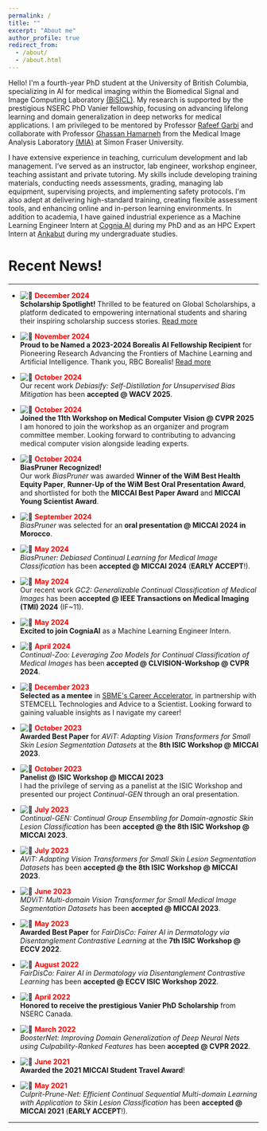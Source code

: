 ```yaml
---
permalink: /
title: ""
excerpt: "About me"
author_profile: true
redirect_from: 
  - /about/
  - /about.html
---
```


Hello! I'm a fourth-year PhD student at the University of British Columbia, specializing in AI for medical imaging within the Biomedical Signal and Image Computing Laboratory [(BiSICL)](https://bisicl.ece.ubc.ca/). My research is supported by the prestigious NSERC PhD Vanier fellowship, focusing on advancing lifelong learning and domain generalization in deep networks for medical applications. I am privileged to be mentored by Professor [Rafeef Garbi](https://scholar.google.com/citations?hl=en&user=Mwscz1IAAAAJ&view_op=list_works&sortby=pubdate) and collaborate with Professor [Ghassan Hamarneh](https://scholar.google.com/citations?hl=en&user=61DdlkAAAAAJ&view_op=list_works&sortby=pubdate) from the Medical Image Analysis Laboratory [(MIA)](https://www.medicalimageanalysis.com/) at Simon Fraser University.

I have extensive experience in teaching, curriculum development and lab management. I’ve served as an instructor, lab engineer, workshop engineer, teaching assistant and private tutoring. My skills include developing training materials, conducting needs assessments, grading, managing lab equipment, supervising projects, and implementing safety protocols. I'm also adept at delivering high-standard training, creating flexible assessment tools, and enhancing online and in-person learning environments. In addition to academia, I have gained industrial experience as a Machine Learning Engineer Intern at [Cognia AI](https://www.cognia.ca/) during my PhD and as an HPC Expert Intern at [Ankabut](https://www.ankabut.ae/) during my undergraduate studies. 


Recent News!
======
<hr>

- ![📅](https://img.icons8.com/emoji/16/000000/calendar-emoji.png) **<span style="color: red;">December 2024</span>**  
**Scholarship Spotlight!** Thrilled to be featured on Global Scholarships, a platform dedicated to empowering international students and sharing their inspiring scholarship success stories. [Read more](https://globalscholarships.com/scholarship-posts/nourhan-bayasi/)

- ![📅](https://img.icons8.com/emoji/16/000000/calendar-emoji.png) **<span style="color: red;">November 2024</span>**  
  **Proud to be Named a 2023-2024 Borealis AI Fellowship Recipient** for Pioneering Research Advancing the Frontiers of Machine Learning and Artificial Intelligence. Thank you, RBC Borealis! [Read more](https://rbcborealis.com/news/celebrating-the-future-of-ai-meet-our-new-fellows/)

- ![📅](https://img.icons8.com/emoji/16/000000/calendar-emoji.png) **<span style="color: red;">October 2024</span>**  
  Our recent work *Debiasify: Self-Distillation for Unsupervised Bias Mitigation* has been **accepted @ WACV 2025**.

- ![📅](https://img.icons8.com/emoji/16/000000/calendar-emoji.png) **<span style="color: red;">October 2024</span>**  
  **Joined the 11th Workshop on Medical Computer Vision @ CVPR 2025**  
  I am honored to join the workshop as an organizer and program committee member. Looking forward to contributing to advancing medical computer vision alongside leading experts.

- ![📅](https://img.icons8.com/emoji/16/000000/calendar-emoji.png) **<span style="color: red;">October 2024</span>**  
  **BiasPruner Recognized!**  
  Our work *BiasPruner* was awarded **Winner of the WiM Best Health Equity Paper**, **Runner-Up of the WiM Best Oral Presentation Award**, and shortlisted for both the **MICCAI Best Paper Award** and **MICCAI Young Scientist Award**.

- ![📅](https://img.icons8.com/emoji/16/000000/calendar-emoji.png) **<span style="color: red;">September 2024</span>**  
  *BiasPruner* was selected for an **oral presentation @ MICCAI 2024 in Morocco**.

- ![📅](https://img.icons8.com/emoji/16/000000/calendar-emoji.png) **<span style="color: red;">May 2024</span>**  
  *BiasPruner: Debiased Continual Learning for Medical Image Classification* has been **accepted @ MICCAI 2024** (**EARLY ACCEPT**!).

- ![📅](https://img.icons8.com/emoji/16/000000/calendar-emoji.png) **<span style="color: red;">May 2024</span>**  
  Our recent work *GC2: Generalizable Continual Classification of Medical Images* has been **accepted @ IEEE Transactions on Medical Imaging (TMI) 2024** (IF~11).

- ![📅](https://img.icons8.com/emoji/16/000000/calendar-emoji.png) **<span style="color: red;">May 2024</span>**  
  **Excited to join CogniaAI** as a Machine Learning Engineer Intern.

- ![📅](https://img.icons8.com/emoji/16/000000/calendar-emoji.png) **<span style="color: red;">April 2024</span>**  
  *Continual-Zoo: Leveraging Zoo Models for Continual Classification of Medical Images* has been **accepted @ CLVISION-Workshop @ CVPR 2024**.

- ![📅](https://img.icons8.com/emoji/16/000000/calendar-emoji.png) **<span style="color: red;">December 2023</span>**  
  **Selected as a mentee** in [SBME's Career Accelerator](https://bme.ubc.ca/sbme-career-accelerator/), in partnership with STEMCELL Technologies and Advice to a Scientist. Looking forward to gaining valuable insights as I navigate my career!

- ![📅](https://img.icons8.com/emoji/16/000000/calendar-emoji.png) **<span style="color: red;">October 2023</span>**  
  **Awarded Best Paper** for *AViT: Adapting Vision Transformers for Small Skin Lesion Segmentation Datasets* at the **8th ISIC Workshop @ MICCAI 2023**.

- ![📅](https://img.icons8.com/emoji/16/000000/calendar-emoji.png) **<span style="color: red;">October 2023</span>**  
  **Panelist @ ISIC Workshop @ MICCAI 2023**  
  I had the privilege of serving as a panelist at the ISIC Workshop and presented our project *Continual-GEN* through an oral presentation.

- ![📅](https://img.icons8.com/emoji/16/000000/calendar-emoji.png) **<span style="color: red;">July 2023</span>**  
  *Continual-GEN: Continual Group Ensembling for Domain-agnostic Skin Lesion Classification* has been **accepted @ the 8th ISIC Workshop @ MICCAI 2023**.

- ![📅](https://img.icons8.com/emoji/16/000000/calendar-emoji.png) **<span style="color: red;">July 2023</span>**  
  *AViT: Adapting Vision Transformers for Small Skin Lesion Segmentation Datasets* has been **accepted @ the 8th ISIC Workshop @ MICCAI 2023**.

- ![📅](https://img.icons8.com/emoji/16/000000/calendar-emoji.png) **<span style="color: red;">June 2023</span>**  
  *MDViT: Multi-domain Vision Transformer for Small Medical Image Segmentation Datasets* has been **accepted @ MICCAI 2023**.

- ![📅](https://img.icons8.com/emoji/16/000000/calendar-emoji.png) **<span style="color: red;">May 2023</span>**  
  **Awarded Best Paper** for *FairDisCo: Fairer AI in Dermatology via Disentanglement Contrastive Learning* at the **7th ISIC Workshop @ ECCV 2022**.

- ![📅](https://img.icons8.com/emoji/16/000000/calendar-emoji.png) **<span style="color: red;">August 2022</span>**  
  *FairDisCo: Fairer AI in Dermatology via Disentanglement Contrastive Learning* has been **accepted @ ECCV ISIC Workshop 2022**.

- ![📅](https://img.icons8.com/emoji/16/000000/calendar-emoji.png) **<span style="color: red;">April 2022</span>**  
  **Honored to receive the prestigious Vanier PhD Scholarship** from NSERC Canada.

- ![📅](https://img.icons8.com/emoji/16/000000/calendar-emoji.png) **<span style="color: red;">March 2022</span>**  
  *BoosterNet: Improving Domain Generalization of Deep Neural Nets using Culpability-Ranked Features* has been **accepted @ CVPR 2022**.

- ![📅](https://img.icons8.com/emoji/16/000000/calendar-emoji.png) **<span style="color: red;">June 2021</span>**  
  **Awarded the 2021 MICCAI Student Travel Award**!

- ![📅](https://img.icons8.com/emoji/16/000000/calendar-emoji.png) **<span style="color: red;">May 2021</span>**  
  *Culprit-Prune-Net: Efficient Continual Sequential Multi-domain Learning with Application to Skin Lesion Classification* has been **accepted @ MICCAI 2021** (**EARLY ACCEPT**!).

<hr>
